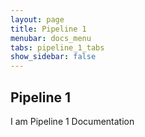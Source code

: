 ```yaml
---
layout: page
title: Pipeline 1
menubar: docs_menu
tabs: pipeline_1_tabs
show_sidebar: false
---
```


## Pipeline 1

I am Pipeline 1 Documentation
